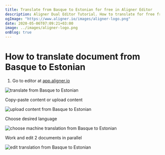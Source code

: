 ```yaml
---
title: Translate from Basque to Estonian for free in Aligner Editor
description: Aligner Dual Editor Tutorial. How to translate for free from Basque to Estonian. Aligner is multilingual document management platform. 
ogImage: "https://www.aligner.io/images/aligner-logo.png"
date: 2020-05-06T07:09:21+03:00
image: ../images/aligner-logo.png
onBlog: true
---
```


# How to translate document from Basque to Estonian

1. Go to editor at [app.aligner.io](https://app.aligner.io "Aligner App web page")

![translate from Basque to Estonian](../aligner-blank-editor.png "translate from Basque to Estonian")

Copy-paste content or upload content

![upload content from Basque to Estonian](../aligner-uploaded-document.png "upload content from Basque to Estonian")

Choose desired language

![choose machine translation from Basque to Estonian](../aligner-language-dropdown.png "choose machine translation from Basque to Estonian")

Work and edit 2 documents in parallel

![edit translation from Basque to Estonian](../aligner-double-sitded-editor.png "edit translation from Basque to Estonian")

